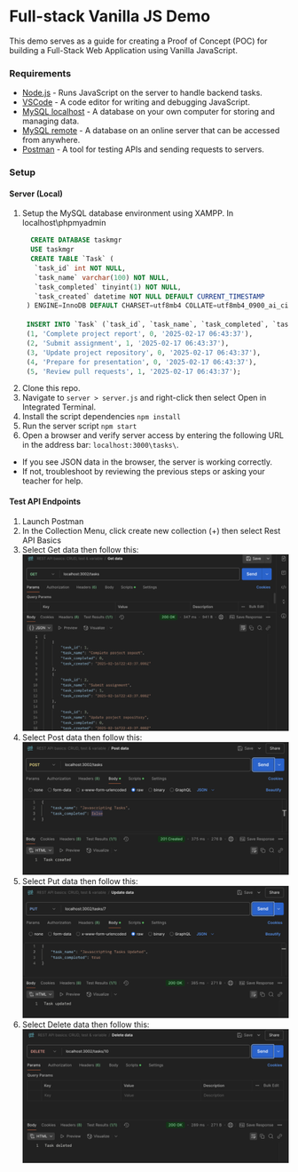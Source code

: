 # Full-stack Vanilla JS Demo
This demo serves as a guide for creating a Proof of Concept (POC) for building a Full-Stack Web Application using Vanilla JavaScript.

### Requirements
* [Node.js](https://nodejs.org/en/download) - Runs JavaScript on the server to handle backend tasks.
* [VSCode](https://code.visualstudio.com/download) - A code editor for writing and debugging JavaScript.
* [MySQL localhost](https://www.apachefriends.org/download.html) - A database on your own computer for storing and managing data.
* [MySQL remote](https://freedb.tech/) - A database on an online server that can be accessed from anywhere.
* [Postman](https://www.postman.com/downloads/) - A tool for testing APIs and sending requests to servers.

### Setup

#### Server (Local)

1. Setup the MySQL database environment using XAMPP.
   In localhost\phpmyadmin
   ```sql
     CREATE DATABASE taskmgr
     USE taskmgr
     CREATE TABLE `Task` (
      `task_id` int NOT NULL,
      `task_name` varchar(100) NOT NULL,
      `task_completed` tinyint(1) NOT NULL,
      `task_created` datetime NOT NULL DEFAULT CURRENT_TIMESTAMP
    ) ENGINE=InnoDB DEFAULT CHARSET=utf8mb4 COLLATE=utf8mb4_0900_ai_ci;

    INSERT INTO `Task` (`task_id`, `task_name`, `task_completed`, `task_created`) VALUES
    (1, 'Complete project report', 0, '2025-02-17 06:43:37'),
    (2, 'Submit assignment', 1, '2025-02-17 06:43:37'),
    (3, 'Update project repository', 0, '2025-02-17 06:43:37'),
    (4, 'Prepare for presentation', 0, '2025-02-17 06:43:37'),
    (5, 'Review pull requests', 1, '2025-02-17 06:43:37');
   ```
2. Clone this repo.
3. Navigate to ```server > server.js``` and right-click then select Open in Integrated Terminal.
4. Install the script dependencies ```npm install```
5. Run the server script ```npm start```
6. Open a browser and verify server access by entering the following URL in the address bar: ```localhost:3000\tasks\```.
  - If you see JSON data in the browser, the server is working correctly.
  - If not, troubleshoot by reviewing the previous steps or asking your teacher for help.

#### Test API Endpoints

1. Launch Postman
2. In the Collection Menu, click create new collection (+) then select Rest API Basics
3. Select Get data then follow this:
   ![get](./get.png)
5. Select Post data then follow this:
   ![get](./post.png)
7. Select Put data then follow this:
   ![get](./put.png)
9. Select Delete data then follow this:
   ![get](./delete.png)
